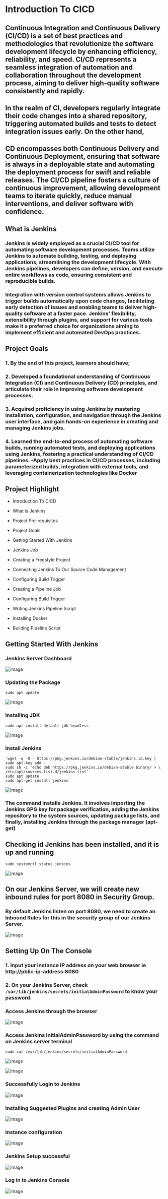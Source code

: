 # Introduction To CICD

## Continuous Integration and Continuous Delivery (CI/CD) is a set of best practices and methodologies that revolutionize the software development lifecycle by enhancing efficiency, reliability, and speed. CI/CD represents a seamless integration of automation and collaboration throughout the development process, aiming to deliver high-quality software consistently and rapidly. 

## In the realm of CI, developers regularly integrate their code changes into a shared repository, triggering automated builds and tests to detect integration issues early. On the other hand, 

## CD encompasses both Continuous Delivery and Continuous Deployment, ensuring that software is always in a deployable state and automating the deployment process for swift and reliable releases. The CI/CD pipeline fosters a culture of continuous improvement, allowing development teams to iterate quickly, reduce manual interventions, and deliver software with confidence.

## What is Jenkins

### Jenkins is widely employed as a crucial CI/CD tool for automating software development processes. Teams utilize Jenkins to automate building, testing, and deploying applications, streamlining the development lifecycle. With Jenkins pipelines, developers can define, version, and execute entire workflows as code, ensuring consistent and reproducible builds. 

### Integration with version control systems allows Jenkins to trigger builds automatically upon code changes, facilitating early detection of issues and enabling teams to deliver high-quality software at a faster pace. Jenkins' flexibility, extensibility through plugins, and support for various tools make it a preferred choice for organizations aiming to implement efficient and automated DevOps practices.

## Project Goals

### 1. By the end of this project, learners should have;

### 2. Developed a foundational understanding of Continuous Integration (CI) and Continuous Delivery (CD) principles, and articulate their role in improving software development processes.

### 3. Acquired proficiency in using Jenkins by mastering installation, configuration, and navigation through the Jenkins user interface, and gain hands-on experience in creating and managing Jenkins jobs.

### 4. Learned the end-to-end process of automating software builds, running automated tests, and deploying applications using Jenkins, fostering a practical understanding of CI/CD pipelines. -Apply best practices in CI/CD processes, including parameterized builds, integration with external tools, and leveraging containerization technologies like Docker

## Project Highlight

- Introduction To CICD

- What is Jenkins

- Project Pre-requisites

- Project Goals

- Getting Started With Jenkins

- Jenkins Job

- Creating a Freestyle Project

- Connecting Jenkins To Our Source Code Management

- Configuring Build Trigger

- Creating a Pipeline Job

- Configuring Build Trigger

- Writing Jenkins Pipeline Script

- Installing Docker

- Building Pipeline Script


## Getting Started With Jenkins

### Jenkins Server Dashboard

![image](screenshot/0.1.PNG)

### Updating the Package

`sudo apt update`

![image](screenshot/0.PNG)

### Installing JDK

`sudo apt install default-jdk-headless`

![image](screenshot/1.PNG)

### Install Jenkins

    `wget -q -O - https://pkg.jenkins.io/debian-stable/jenkins.io.key | sudo apt-key add -
    sudo sh -c 'echo deb https://pkg.jenkins.io/debian-stable binary/ > \
    /etc/apt/sources.list.d/jenkins.list'
    sudo apt update
    sudo apt-get install jenkins`

![image](screenshot/2.PNG)

### The command installs Jenkins. It involves importing the Jenkins GPG key for package verification, adding the Jenkins repository to the system sources, updating package lists, and finally, installing Jenkins through the package manager (apt-get)

## Checking id Jenkins has been installed, and it is up and running

`sudo systemctl status jenkins`

![image](screenshot/3.PNG)

## On our Jenkins Server, we will create new inbound rules for port 8080 in Security Group.

### By default Jenkins listen on port 8080, we need to create an Inbound Rules for this in the security group of our Jenkins Server.

![image](screenshot/4.PNG)

## Setting Up On The Console

### 1. Input your instance IP address on your web browser ie http://pblic-ip-address:8080

### 2. On your Jenkins Server, check `/var/lib/jenkins/secrets/initialAdminPassword` to know your password.

### Access Jenkins through the browser 

![image](screenshot/5.PNG)

### Access Jenkins InitialAdminPassword by using the command on Jenkins server terminal

`sudo cat /var/lib/jenkins/secrets/initialAdminPassword`

![image](screenshot/7.PNG)

![image](screenshot/6.PNG)

### Successfully Login to Jenkins

![image](screenshot/8.PNG)

### Installing Suggested Plugins and creating Admin User

![image](screenshot/9.PNG)

### Instance configuration

![image](screenshot/10.PNG)

### Jenkins Setup successful

![image](screenshot/11.PNG)

### Log in to Jenkins Console

![image](screenshot/12.PNG)






